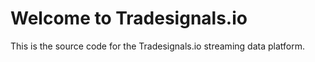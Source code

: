 # Welcome to Tradesignals.io

This is the source code for the Tradesignals.io streaming data platform.

